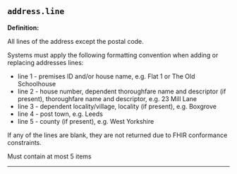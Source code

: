 ## `address.line`

<b>Definition:</b>

All lines of the address except the postal code.

Systems must apply the following formatting convention when adding or replacing addresses lines:

- line 1 - premises ID and/or house name, e.g. Flat 1 or The Old Schoolhouse
- line 2 - house number, dependent thoroughfare name and descriptor (if present), thoroughfare name and descriptor, e.g. 23 Mill Lane
- line 3 - dependent locality/village, locality (if present), e.g. Boxgrove
- line 4 - post town, e.g. Leeds
- line 5 - county (if present), e.g. West Yorkshire

If any of the lines are blank, they are not returned due to FHIR conformance constraints.

Must contain at most 5 items

---